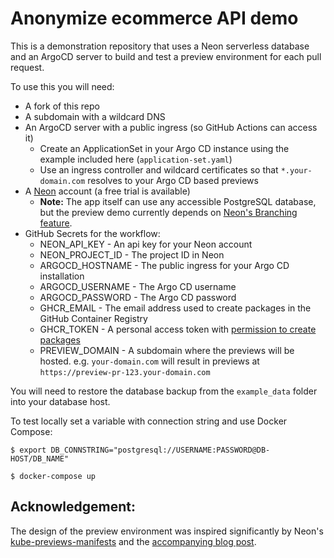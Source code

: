 # Anonymize ecommerce API demo

This is a demonstration repository that uses a Neon serverless database and an ArgoCD server to build and test a preview environment for each pull request.

To use this you will need:

- A fork of this repo
- A subdomain with a wildcard DNS
- An ArgoCD server with a public ingress (so GitHub Actions can access it)
  - Create an ApplicationSet in your Argo CD instance using the example included here (`application-set.yaml`)
  - Use an ingress controller and wildcard certificates so that `*.your-domain.com` resolves to your Argo CD based previews
- A [Neon](https://neon.tech/) account (a free trial is available)
  - **Note:** The app itself can use any accessible PostgreSQL database, but the preview demo currently depends on [Neon's Branching feature](https://neon.tech/branching).
- GitHub Secrets for the workflow:
  - NEON_API_KEY - An api key for your Neon account
  - NEON_PROJECT_ID - The project ID in Neon
  - ARGOCD_HOSTNAME - The public ingress for your Argo CD installation
  - ARGOCD_USERNAME - The Argo CD username
  - ARGOCD_PASSWORD - The Argo CD password
  - GHCR_EMAIL - The email address used to create packages in the GitHub Container Registry
  - GHCR_TOKEN - A personal access token with [permission to create packages](https://docs.github.com/en/packages/working-with-a-github-packages-registry/working-with-the-container-registry)
  - PREVIEW_DOMAIN - A subdomain where the previews will be hosted. e.g. `your-domain.com` will result in previews at `https://preview-pr-123.your-domain.com`

You will need to restore the database backup from the `example_data` folder into your database host.

To test locally set a variable with connection string and use Docker Compose:

```
$ export DB_CONNSTRING="postgresql://USERNAME:PASSWORD@DB-HOST/DB_NAME"

$ docker-compose up
```

## Acknowledgement:

The design of the preview environment was inspired significantly by Neon's [kube-previews-manifests](https://github.com/neondatabase/kube-previews-manifests/tree/main) and the [accompanying blog post](https://neon.tech/blog/preview-environments-neon-kubernetes-argo-cd).
